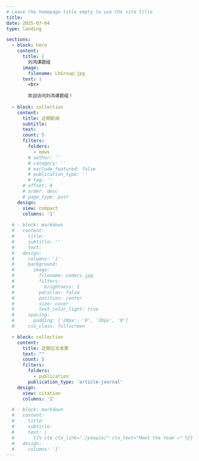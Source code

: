 ```yaml
---
# Leave the homepage title empty to use the site title
title:
date: 2025-07-04
type: landing

sections:
  - block: hero
    content:
      title: |
        刘鸿课题组
      image:
        filename: LhGroup.jpg
      text: |
        <br>
        
        欢迎访问刘鸿课题组！
  
  - block: collection
    content:
      title: 近期新闻
      subtitle:
      text:
      count: 5
      filters:
        folders:
          - news
        # author: ''
        # category: ''
        # exclude_featured: false
        # publication_type: ''
        # tag: ''
      # offset: 0
      # order: desc
      # page_type: post
    design:
      view: compact
      columns: '1'
  
  # - block: markdown
  #   content:
  #     title:
  #     subtitle: ''
  #     text:
  #   design:
  #     columns: '1'
  #     background:
  #       image: 
  #         filename: coders.jpg
  #         filters:
  #           brightness: 1
  #         parallax: false
  #         position: center
  #         size: cover
  #         text_color_light: true
  #     spacing:
  #       padding: ['20px', '0', '20px', '0']
  #     css_class: fullscreen

  - block: collection
    content:
      title: 近期论文发表
      text: ""
      count: 5
      filters:
        folders:
          - publication
        publication_type: 'article-journal'
    design:
      view: citation
      columns: '1'

  # - block: markdown
  #   content:
  #     title:
  #     subtitle:
  #     text: |
  #       {{% cta cta_link="./people/" cta_text="Meet the team →" %}}
  #   design:
  #     columns: '1'
---
```

